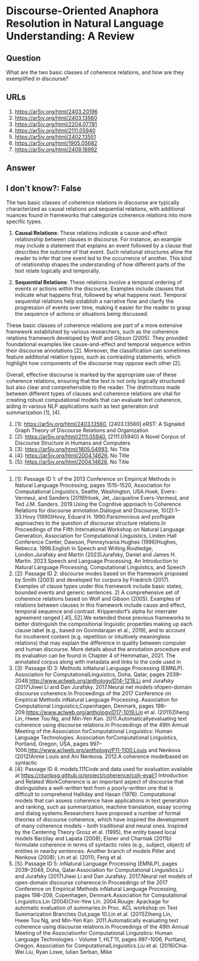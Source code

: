 # Discourse-Oriented Anaphora Resolution in Natural Language Understanding: A Review

## Question

What are the two basic classes of coherence relations, and how are they exemplified in discourse?

## URLs

1. https://ar5iv.org/html/2403.20196
2. https://ar5iv.org/html/2403.13560
3. https://ar5iv.org/html/2204.07781
4. https://ar5iv.org/html/2111.05940
5. https://ar5iv.org/html/2402.13551
6. https://ar5iv.org/html/1905.05682
7. https://ar5iv.org/html/2409.18992

## Answer

## I don't know?: False

The two basic classes of coherence relations in discourse are typically characterized as causal relations and sequential relations, with additional nuances found in frameworks that categorize coherence relations into more specific types.

1. **Causal Relations**: These relations indicate a cause-and-effect relationship between clauses in discourse. For instance, an example may include a statement that explains an event followed by a clause that describes the outcome of that event. Such relational structures allow the reader to infer that one event led to the occurrence of another. This kind of relationship shapes the understanding of how different parts of the text relate logically and temporally.

2. **Sequential Relations**: These relations involve a temporal ordering of events or actions within the discourse. Examples include clauses that indicate what happens first, followed by what happens next. Temporal sequential relations help establish a narrative flow and clarify the progression of events over time, making it easier for the reader to grasp the sequence of actions or situations being discussed.

These basic classes of coherence relations are part of a more extensive framework established by various researchers, such as the coherence relations framework developed by Wolf and Gibson (2005). They provided foundational examples like cause-and-effect and temporal sequence within their discourse annotations [2]. Moreover, the classification can sometimes feature additional relation types, such as contrasting statements, which highlight how components of the discourse may oppose each other [2].

Overall, effective discourse is marked by the appropriate use of these coherence relations, ensuring that the text is not only logically structured but also clear and comprehensible to the reader. The distinctions made between different types of clauses and coherence relations are vital for creating robust computational models that can evaluate text coherence, aiding in various NLP applications such as text generation and summarization [1], [4].

1. [1]:  https://ar5iv.org/html/2403.13560, [2403.13560] eRST: A Signaled Graph Theory of Discourse Relations and Organization
2. [2]:  https://ar5iv.org/html/2111.05940, [2111.05940] A Novel Corpus of Discourse Structure in Humans and Computers
3. [3]:  https://ar5iv.org/html/1805.04993, No Title
4. [4]:  https://ar5iv.org/html/2004.14626, No Title
5. [5]:  https://ar5iv.org/html/2004.14626, No Title
---
1. [1]:  Passage ID 1: of the 2013 Conference on Empirical Methods in Natural Language Processing, pages 1515–1520, Association for Computational Linguistics, Seattle, Washington, USA.Hoek, Evers-Vermeul, and Sanders (2019)Hoek, Jet, Jacqueline Evers-Vermeul, and Ted J.M. Sanders. 2019.Using the Cognitive approach to Coherence Relations for discourse annotation.Dialogue and Discourse, 10(2):1–33.Hovy (1990)Hovy, Eduard H. 1990.Parsimonious and profligate approaches to the question of discourse structure relations.In Proceedings of the Fifth International Workshop on Natural Language Generation, Association for Computational Linguistics, Linden Hall Conference Center, Dawson, Pennsylvania.Hughes (1996)Hughes, Rebecca. 1996.English in Speech and Writing.Routledge, London.Jurafsky and Martin (2023)Jurafsky, Daniel and James H. Martin. 2023.Speech and Language Processing. An Introduction to Natural Language Processing, Computational Linguistics, and Speech
2. [2]:  Passage ID 2: discourse modes based on the framework proposed by Smith (2003) and developed for corpora by Friedrich (2017). Examples of clause types under this framework include basic states, bounded events and generic sentences. 2) A comprehensive set of coherence relations based on Wolf and Gibson (2005). Examples of relations between clauses in this framework include cause and effect, temporal sequence and contrast. Krippendorf’s alpha for interrater agreement ranged [.45,.52].We extended these previous frameworks to better distinguish the compositional linguistic properties making up each clause label (e.g., based on Govindarajan et al., 2019), and to account for incoherent content (e.g. repetition or intuitively meaningless relations) that may explain the difference in quality between computer and human discourse. More details about the annotation procedure and its evaluation can be found in Chapter 4 of Hemmatian, 2021. The annotated corpus along with metadata and links to the code used in
3. [3]:  Passage ID 3: Methods inNatural Language Processing (EMNLP). Association for ComputationalLinguistics, Doha, Qatar, pages 2039–2048.http://www.aclweb.org/anthology/D14-1218.Li and Jurafsky (2017)Jiwei Li and Dan Jurafsky. 2017.Neural net models ofopen-domain discourse coherence.In Proceedings of the 2017 Conference on Empirical Methods inNatural Language Processing. Association for Computational Linguistics,Copenhagen, Denmark, pages 198–209.https://www.aclweb.org/anthology/D17-1019.Lin et al. (2011)Ziheng Lin, Hwee Tou Ng, and Min-Yen Kan. 2011.Automaticallyevaluating text coherence using discourse relations.In Proceedings of the 49th Annual Meeting of the Association forComputational Linguistics: Human Language Technologies. Association forComputational Linguistics, Portland, Oregon, USA, pages 997–1006.http://www.aclweb.org/anthology/P11-1100.Louis and Nenkova (2012)Annie Louis and Ani Nenkova. 2012.A coherence modelbased on syntactic
4. [4]:  Passage ID 4: models.111Code and data used for evaluation available at https://ntunlpsg.github.io/project/coherence/coh-eval/1 Introduction and Related WorkCoherence is an important aspect of discourse that distinguishes a well-written text from a poorly-written one that is difficult to comprehend Halliday and Hasan (1976). Computational models that can assess coherence have applications in text generation and ranking, such as summarization, machine translation, essay scoring and dialog systems.Researchers have proposed a number of formal theories of discourse coherence, which have inspired the development of many coherence models – both traditional and neural ones. Inspired by the Centering Theory Grosz et al. (1995), the entity based local models Barzilay and Lapata (2008); Elsner and Charniak (2011b) formulate coherence in terms of syntactic roles (e.g., subject, object) of entities in nearby sentences. Another branch of models Pitler and Nenkova (2008); Lin et al. (2011); Feng et al.
5. [5]:  Passage ID 5: inNatural Language Processing (EMNLP), pages 2039–2048, Doha, Qatar.Association for Computational Linguistics.Li and Jurafsky (2017)Jiwei Li and Dan Jurafsky. 2017.Neural net models of open-domain discourse coherence.In Proceedings of the 2017 Conference on Empirical Methods inNatural Language Processing, pages 198–209, Copenhagen, Denmark.Association for Computational Linguistics.Lin (2004)Chin-Yew Lin. 2004.Rouge: Apackage for automatic evaluation of summaries.In Proc. ACL workshop on Text Summarization Branches Out,page 10.Lin et al. (2011)Ziheng Lin, Hwee Tou Ng, and Min-Yen Kan. 2011.Automatically evaluating text coherence using discourse relations.In Proceedings of the 49th Annual Meeting of the Associationfor Computational Linguistics: Human Language Technologies - Volume 1, HLT’11, pages 997–1006, Portland, Oregon. Association for ComputationalLinguistics.Liu et al. (2016)Chia-Wei Liu, Ryan Lowe, Iulian Serban, Mike